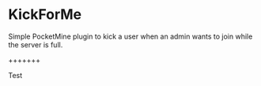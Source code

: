KickForMe
=========

Simple PocketMine plugin to kick a user when an admin wants to join while the server is full.


+++++++

Test
